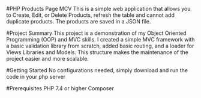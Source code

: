 #PHP Products Page MCV
This is a simple web application that allows you to Create, Edit, or Delete Products, refresh the table and cannot add duplicate products. The products are saved in a JSON file.

#Project Summary
This project is a demonstration of my Object Oriented Programming (OOP) and MVC skills. I created a simple MVC framework with a basic validation library from scratch, added basic routing, and a loader for Views Libraries and Models. This structure makes the maintenance of the project easier and more scalable.

#Getting Started
No configurations needed, simply download and run the code in your php server

#Prerequisites
PHP 7.4 or higher
Composer
